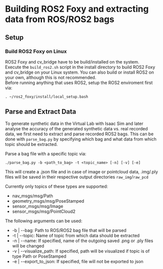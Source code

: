 # Building ROS2 Foxy and extracting data from ROS/ROS2 bags
## Setup
### Build ROS2 Foxy on Linux
ROS2 Foxy and cv_bridge have to be build/installed on the system. \
Execute the ```build_ros2.sh``` script in the install directory to build ROS2 Foxy and cv_bridge on your Linux system.
You can also build or install ROS2 on your own, although this is not recommended. \
Before running anything that uses ROS2, setup the ROS2 enviroment first via:
```
. ~/ros2_foxy/install/local_setup.bash
```

## Parse and Extract  Data
To generate synthetic data in the Virtual Lab with Isaac Sim and later analyse the accuracy of the generated synthetic data vs. real recorded data, we first need to extract and parse recorded ROS2 bags.
This can be done with `parse_bag.py` by specifying which bag and what data from which topic should be extracted.

Parse a bag file with a specific topic via:
```
./parse_bag.py -b <path_to_bag> -t <topic_name> [-n] [-v] [-e]
```
This will create a .json file and in case of image or pointcloud data, .img/.ply files will be saved in their respective output directories `raw_img`/`raw_pcd`

Currently only topics of these types are supported:
* nav_msgs/msg/Path
* geometry_msgs/msg/PoseStamped
* sensor_msgs/msg/Image
* sensor_msgs/msg/PointCloud2

The following arguments can be used:
* -b | --bag: Path to ROS/ROS2 bag file that will be parsed
* -t | --topic: Name of topic from which data should be extracted
* -n | --name: If specified, name of the outgoing saved .png or .ply files will be changed
* -v | --visualize_path: If specified, path will be visualized if topic is of type Path or PoseStamped
* -e | --export_to_json: If specified, file will not be exported to json